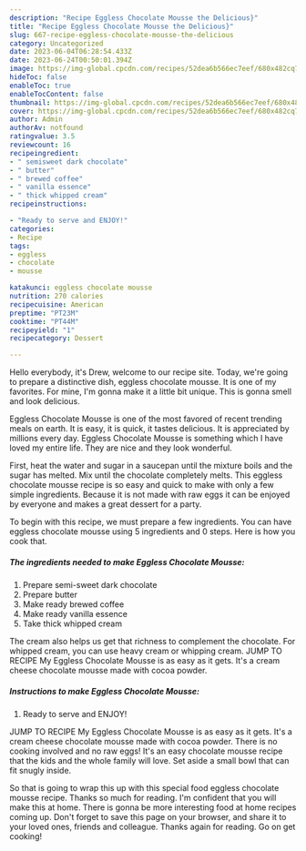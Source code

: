 ```yaml
---
description: "Recipe Eggless Chocolate Mousse the Delicious}"
title: "Recipe Eggless Chocolate Mousse the Delicious}"
slug: 667-recipe-eggless-chocolate-mousse-the-delicious
category: Uncategorized
date: 2023-06-04T06:28:54.433Z
date: 2023-06-24T00:50:01.394Z
image: https://img-global.cpcdn.com/recipes/52dea6b566ec7eef/680x482cq70/eggless-chocolate-mousse-recipe-main-photo.jpg
hideToc: false
enableToc: true
enableTocContent: false
thumbnail: https://img-global.cpcdn.com/recipes/52dea6b566ec7eef/680x482cq70/eggless-chocolate-mousse-recipe-main-photo.jpg
cover: https://img-global.cpcdn.com/recipes/52dea6b566ec7eef/680x482cq70/eggless-chocolate-mousse-recipe-main-photo.jpg
author: Admin
authorAv: notfound
ratingvalue: 3.5
reviewcount: 16
recipeingredient:
- " semisweet dark chocolate"
- " butter"
- " brewed coffee"
- " vanilla essence"
- " thick whipped cream"
recipeinstructions:

- "Ready to serve and ENJOY!"
categories:
- Recipe
tags:
- eggless
- chocolate
- mousse

katakunci: eggless chocolate mousse 
nutrition: 270 calories
recipecuisine: American
preptime: "PT23M"
cooktime: "PT44M"
recipeyield: "1"
recipecategory: Dessert

---
```



Hello everybody, it's Drew, welcome to our recipe site. Today, we're going to prepare a distinctive dish, eggless chocolate mousse. It is one of my favorites. For mine, I'm gonna make it a little bit unique. This is gonna smell and look delicious.

Eggless Chocolate Mousse is one of the most favored of recent trending meals on earth. It is easy, it is quick, it tastes delicious. It is appreciated by millions every day. Eggless Chocolate Mousse is something which I have loved my entire life. They are nice and they look wonderful.

First, heat the water and sugar in a saucepan until the mixture boils and the sugar has melted. Mix until the chocolate completely melts. This eggless chocolate mousse recipe is so easy and quick to make with only a few simple ingredients. Because it is not made with raw eggs it can be enjoyed by everyone and makes a great dessert for a party.


To begin with this recipe, we must prepare a few ingredients. You can have eggless chocolate mousse using 5 ingredients and 0 steps. Here is how you cook that.

<!--inarticleads1-->

##### The ingredients needed to make Eggless Chocolate Mousse:

1. Prepare  semi-sweet dark chocolate
1. Prepare  butter
1. Make ready  brewed coffee
1. Make ready  vanilla essence
1. Take  thick whipped cream


The cream also helps us get that richness to complement the chocolate. For whipped cream, you can use heavy cream or whipping cream. JUMP TO RECIPE My Eggless Chocolate Mousse is as easy as it gets. It&#39;s a cream cheese chocolate mousse made with cocoa powder. 

<!--inarticleads2-->

##### Instructions to make Eggless Chocolate Mousse:


1. Ready to serve and ENJOY!

JUMP TO RECIPE My Eggless Chocolate Mousse is as easy as it gets. It&#39;s a cream cheese chocolate mousse made with cocoa powder. There is no cooking involved and no raw eggs! It&#39;s an easy chocolate mousse recipe that the kids and the whole family will love. Set aside a small bowl that can fit snugly inside. 

So that is going to wrap this up with this special food eggless chocolate mousse recipe. Thanks so much for reading. I'm confident that you will make this at home. There is gonna be more interesting food at home recipes coming up. Don't forget to save this page on your browser, and share it to your loved ones, friends and colleague. Thanks again for reading. Go on get cooking!
